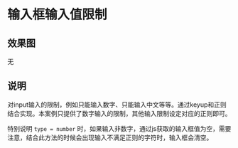 # 输入框输入值限制

## 效果图
无

## 说明
对input输入的限制，例如只能输入数字、只能输入中文等等。通过keyup和正则结合实现。本案例只提供了数字输入的限制，其他输入限制设定对应的正则即可。

特别说明 `type = number` 时，如果输入非数字，通过js获取的输入框值为空，需要注意，结合此方法的时候会出现输入不满足正则的字符时，输入框会清空。

